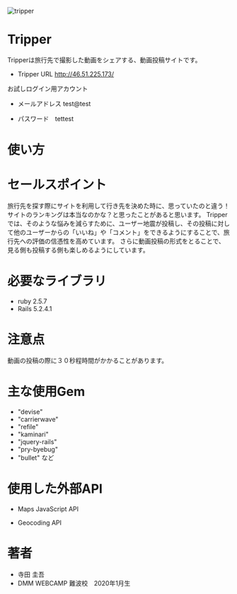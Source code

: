![tripper](https://user-images.githubusercontent.com/58387312/78153447-06f67700-7476-11ea-8f17-7895097336ae.jpg)

# Tripper
 
Tripperは旅行先で撮影した動画をシェアする、動画投稿サイトです。

* Tripper URL http://46.51.225.173/

お試しログイン用アカウント　

* メールアドレス test@test
 
* パスワード　tettest

# 使い方 

 
# セールスポイント
 
旅行先を探す際にサイトを利用して行き先を決めた時に、思っていたのと違う！サイトのランキングは本当なのかな？と思ったことがあると思います。
Tripperでは、そのような悩みを減らすために、ユーザー地震が投稿し、その投稿に対して他のユーザーからの「いいね」や「コメント」をできるようにすることで、旅行先への評価の信憑性を高めています。
さらに動画投稿の形式をとることで、見る側も投稿する側も楽しめるようにしています。
 
# 必要なライブラリ
 
* ruby 2.5.7
* Rails 5.2.4.1
 
# 注意点
 
動画の投稿の際に３０秒程時間がかかることがあります。
 
# 主な使用Gem
* "devise"
* "carrierwave"
* "refile"
* "kaminari"
* "jquery-rails"
* "pry-byebug"
* "bullet" など

# 使用した外部API

* Maps JavaScript API

* Geocoding API

# 著者
  
* 寺田 圭吾
* DMM WEBCAMP 難波校　2020年1月生　
